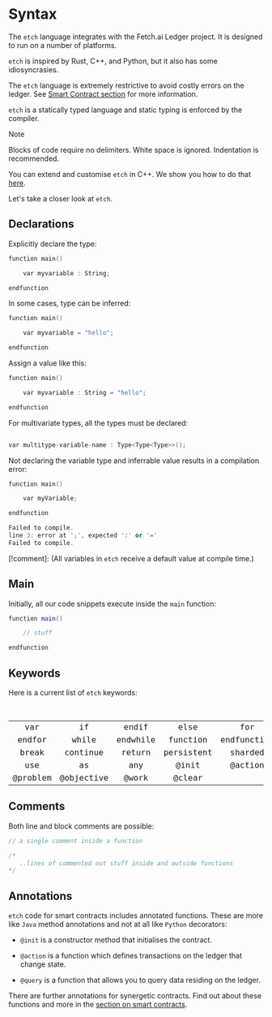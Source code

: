 <h1>Syntax</h1>

The `etch` language integrates with the Fetch.ai Ledger project. It is designed to run on a number of platforms.

`etch` is inspired by Rust, C++, and Python, but it also has some idiosyncrasies.

The `etch` language is extremely restrictive to avoid costly errors on the ledger. See <a href="../../smart-contracts/smart-contract-intro" target=_blank>Smart Contract section</a> for more information.

`etch` is a statically typed language and static typing is enforced by the compiler.

<div class="admonition note">
  <p class="admonition-title">Note</p>
  <p>Blocks of code require no delimiters. White space is ignored. Indentation is recommended.</p>
</div>

You can extend and customise `etch` in C++. We show you how to do that <a href="../extending-etch" target=_blank>here</a>.

Let's take a closer look at `etch`.

## Declarations

Explicitly declare the type:

```c++
function main()

	var myvariable : String;

endfunction
```

In some cases, type can be inferred:

```c++
function main()

    var myvariable = "hello";

endfunction
```

Assign a value like this:

```c++
function main()

	var myvariable : String = "hello";

endfunction
```

For multivariate types, all the types must be declared:

```c++

var multitype-variable-name : Type<Type<Type>>();

```

Not declaring the variable type and inferrable value results in a compilation error:

```c++
function main()

    var myVariable;

endfunction

Failed to compile.
line 3: error at ';', expected ':' or '='
Failed to compile.
```

[!comment]: (All variables in `etch` receive a default value at compile time.)

## Main

Initially, all our code snippets execute inside the `main` function:

```java
function main()

	// stuff

endfunction
```

## Keywords

Here is a current list of `etch` keywords:

<br/>

<center>

<table align="center" style="font-family: monospace; font-size: 16px;">
    <tr>
        <td align="center">var</td>
        <td align="center">if</td>
        <td align="center">endif</td>
        <td align="center">else</td>
        <td align="center">for</td>
    </tr>
    <tr>
        <td align="center">endfor</td>
        <td align="center">while</td>
        <td align="center">endwhile</td>
        <td align="center">function</td>
        <td align="center">endfunction</td>
    </tr>
    <tr>
        <td align="center">break</td>
        <td align="center">continue</td>
        <td align="center">return</td>
        <td align="center">persistent</td>
        <td align="center">sharded</td>
    </tr>
    <tr>
        <td align="center">use</td>
        <td align="center">as</td>
        <td align="center">any</td>
        <td align="center">@init</td>
        <td align="center">@action</td>
    </tr>
    <tr>    
        <td align="center">@problem</td>
        <td align="center">@objective</td>
        <td align="center">@work</td>
        <td align="center">@clear</td>
        <td align="center"> </td>
    </tr>
</table>

</center>

## Comments

Both line and block comments are possible:

```c++
// a single comment inside a function

/*
   ..lines of commented out stuff inside and outside functions
*/
```

## Annotations

`etch` code for smart contracts includes annotated functions. These are more like `Java` method annotations and not at all like `Python` decorators:

-   `@init` is a constructor method that initialises the contract.

-   `@action` is a function which defines transactions on the ledger that change state.

-   `@query` is a function that allows you to query data residing on the ledger.

There are further annotations for synergetic contracts. Find out about these functions and more in the <a href="../../smart-contracts/smart-contract-intro" target=_blank>section on smart contracts</a>.

<br/>

